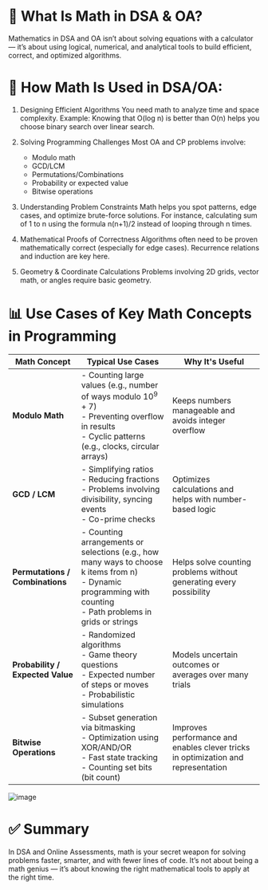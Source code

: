 # 📘 What Is Math in DSA & OA?
Mathematics in DSA and OA isn’t about solving equations with a calculator — 
it’s about using logical, numerical, and analytical tools to build efficient, correct, and optimized algorithms.

# 🔧 How Math Is Used in DSA/OA:
1. Designing Efficient Algorithms
    You need math to analyze time and space complexity.
    Example: Knowing that O(log n) is better than O(n) helps you choose binary search over linear search.

2. Solving Programming Challenges
    Most OA and CP problems involve:
    - Modulo math
    - GCD/LCM
    - Permutations/Combinations
    - Probability or expected value
    - Bitwise operations
    
3. Understanding Problem Constraints
   Math helps you spot patterns, edge cases, and optimize brute-force solutions.
   For instance, calculating sum of 1 to n using the formula 
                 n(n+1)/2
   instead of looping through n times.

4. Mathematical Proofs of Correctness
  Algorithms often need to be proven mathematically correct (especially for edge cases).
  Recurrence relations and induction are key here.

5. Geometry & Coordinate Calculations
   Problems involving 2D grids, vector math, or angles require basic geometry.

# 📊 Use Cases of Key Math Concepts in Programming
| **Math Concept**                 | **Typical Use Cases**                                                                                                                                              | **Why It's Useful**                                                               |
| -------------------------------- | ------------------------------------------------------------------------------------------------------------------------------------------------------------------ | --------------------------------------------------------------------------------- |
| **Modulo Math**                  | - Counting large values (e.g., number of ways modulo $10^9+7$)<br>- Preventing overflow in results<br>- Cyclic patterns (e.g., clocks, circular arrays)            | Keeps numbers manageable and avoids integer overflow                              |
| **GCD / LCM**                    | - Simplifying ratios<br>- Reducing fractions<br>- Problems involving divisibility, syncing events<br>- Co-prime checks                                             | Optimizes calculations and helps with number-based logic                          |
| **Permutations / Combinations**  | - Counting arrangements or selections (e.g., how many ways to choose k items from n)<br>- Dynamic programming with counting<br>- Path problems in grids or strings | Helps solve counting problems without generating every possibility                |
| **Probability / Expected Value** | - Randomized algorithms<br>- Game theory questions<br>- Expected number of steps or moves<br>- Probabilistic simulations                                           | Models uncertain outcomes or averages over many trials                            |
| **Bitwise Operations**           | - Subset generation via bitmasking<br>- Optimization using XOR/AND/OR<br>- Fast state tracking<br>- Counting set bits (bit count)                                  | Improves performance and enables clever tricks in optimization and representation |

![image](https://github.com/user-attachments/assets/b5b56585-1563-43f3-a643-415d2453f226)

# ✅ Summary
In DSA and Online Assessments, math is your secret weapon for solving problems faster, smarter, and with fewer lines of code.
It’s not about being a math genius — it’s about knowing the right mathematical tools to apply at the right time.

